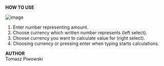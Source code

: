 __HOW TO USE__  

![image](https://user-images.githubusercontent.com/73255647/179884936-a06f4cfe-90d4-4994-8f1b-eaae77946040.png)

1. Enter number representing amount.  
2. Choose currency which written number represents (left select).  
3. Choose currency you want to calculate value for (right select).
4. Choosing currency or pressing enter when typing starts calculations.

  
__AUTHOR__  
Tomasz Piwowski
